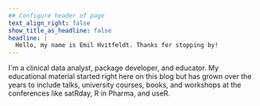 ```yaml
---
## Configure header of page
text_align_right: false
show_title_as_headline: false
headline: |
  Hello, my name is Emil Hvitfeldt. Thanks for stopping by!
---
```


<!-- this is a subheadline -->
I'm a clinical data analyst, package developer, and educator. My educational material started right here on this blog but has grown over the years to include talks, university courses, books, and workshops at the conferences like satRday, R in Pharma, and useR.
